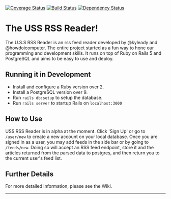 [![Coverage Status](https://coveralls.io/repos/github/kyleady/uss_rss_reader/badge.svg)](https://coveralls.io/github/kyleady/uss_rss_reader)
[![Build Status](https://travis-ci.org/kyleady/uss_rss_reader.svg?branch=master)](https://travis-ci.org/kyleady/uss_rss_reader)
[![Dependency Status](https://gemnasium.com/badges/github.com/kyleady/uss_rss_reader.svg)](https://gemnasium.com/github.com/kyleady/uss_rss_reader)

# The USS RSS Reader!

The U.S.S RSS Reader is an rss feed reader developed by @kyleady and @howdoicomputer. The entire project started as a fun way to hone our programming and development skills. It runs on top of Ruby on Rails 5 and PostgreSQL and aims to be easy to use and deploy.

## Running it in Development

* Install and configure a Ruby version over 2.
* Install a PostgreSQL version over 9.
* Run `rails db:setup` to setup the database.
* Run `rails server` to startup Rails on `localhost:3000`

## How to Use

USS RSS Reader is in alpha at the moment. Click 'Sign Up' or go to `/user/new` to create a new account on your local database. Once you are signed in as a user, you may add feeds in the side bar or by going to `/feeds/new`. Doing so will accept an RSS feed endpoint, store it and the articles returned from the parsed data to postgres, and then return you to the current user's feed list.

## Further Details

For more detailed information, please see the Wiki.

---
